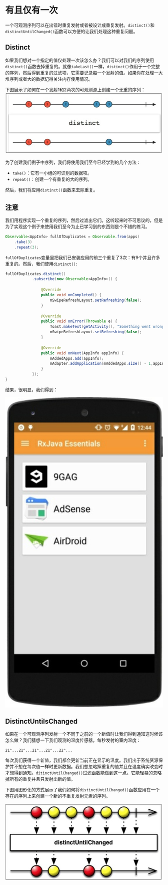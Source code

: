 # 有且仅有一次

一个可观测序列可以在出错时重复发射或者被设计成重复发射。`distinct()`和`distinctUntilChanged()`函数可以方便的让我们处理这种重复问题。

## Distinct

如果我们想对一个指定的值仅处理一次该怎么办？我们可以对我们的序列使用`distinct()`函数去掉重复的。就像`takeLast()`一样，`distinct()`作用于一个完整的序列，然后得到重复的过滤项，它需要记录每一个发射的值。如果你在处理一大堆序列或者大的数据记得关注内存使用情况。

下图展示了如何在一个发射1和2两次的可观测源上创建一个无重的序列：
![](images/chapter4_5.png)

为了创建我们例子中序列，我们将使用我们至今已经学到的几个方法：
* `take()`：它有一小组的可识别的数据项。
* `repeat()`：创建一个有重复的大的序列。

然后，我们将应用`distinct()`函数来去除重复。

## 注意

我们用程序实现一个重复的序列，然后过滤出它们。这听起来时不可思议的，但是为了实现这个例子来使用我们至今为止已学习到的东西则是个不错的练习。

```java
Observable<AppInfo> fullOfDuplicates = Observable.from(apps)
    .take(3)
    .repeat(3);
```
`fullOfDuplicates`变量里把我们已安装应用的前三个重复了3次：有9个并且许多重复的。然后，我们使用`distinct()`:
```java
fullOfDuplicates.distinct()
            .subscribe(new Observable<AppInfo>() {

                @Override
                public void onCompleted() {
                    mSwipeRefreshLayout.setRefreshing(false);
                }

                @Override
                public void onError(Throwable e) {
                    Toast.makeText(getActivity(), "Something went wrong!", Toast.LENGTH_SHORT).show();
                    mSwipeRefreshLayout.setRefreshing(false);
                }

                @Override
                public void onNext(AppInfo appInfo) {
                    mAddedApps.add(appInfo); 
                    mAdapter.addApplication(mAddedApps.size() - 1,appInfo);
                }
            });
}
```
结果，很明显，我们得到：

![](images/chapter4_6.png)

## DistinctUntilsChanged

如果在一个可观测序列发射一个不同于之前的一个新值时让我们得到通知这时候该怎么做？我们猜想一下我们观测的温度传感器，每秒发射的室内温度：
```
21°...21°...21°...21°...22°...
```
每次我们获得一个新值，我们都会更新当前正在显示的温度。我们出于系统资源保护并不想在每次值一样时更新数据。我们想忽略掉重复的值并且在温度确实改变时才想得到通知。`ditinctUntilChanged()`过滤函数能做到这一点。它能轻易的忽略掉所有的重复并且只发射出新的值。

下图用图形化的方式展示了我们如何将`distinctUntilChanged()`函数应用在一个存在的序列上来创建一个新的不重复发射元素的序列。

![](images/chapter4_7.png)















